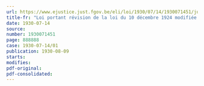 ```yaml
---
url: https://www.ejustice.just.fgov.be/eli/loi/1930/07/14/1930071451/justel
title-fr: "Loi portant révision de la loi du 10 décembre 1924 modifiée par celle du 20 juillet 1927 relative à l'assurance en vue de la vieillesse et du déces prématuré"
date: 1930-07-14
source:
number: 1930071451
page: 888888
case: 1930-07-14/01
publication: 1930-08-09
starts:
modifies:
pdf-original:
pdf-consolidated:
---
```


